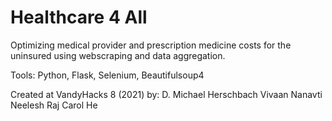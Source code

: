 # Healthcare 4 All
Optimizing medical provider and prescription medicine costs for the uninsured using webscraping and data aggregation.

Tools: Python, Flask, Selenium, Beautifulsoup4

Created at VandyHacks 8 (2021) by:
D. Michael Herschbach
Vivaan Nanavti
Neelesh Raj
Carol He
